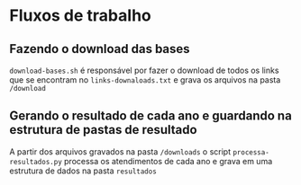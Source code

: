 # Fluxos de trabalho

## Fazendo o download das bases

`download-bases.sh` é responsável por fazer o download de todos os links que se encontram no `links-downaloads.txt` e grava os arquivos na pasta `/download`

## Gerando o resultado de cada ano e guardando na estrutura de pastas de resultado

A partir dos arquivos gravados na pasta `/downloads` o script `processa-resultados.py` processa os atendimentos de cada ano e grava em uma estrutura de dados na pasta `resultados`
